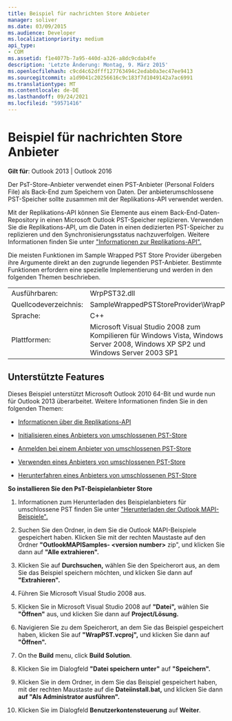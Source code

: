 ```yaml
---
title: Beispiel für nachrichten Store Anbieter
manager: soliver
ms.date: 03/09/2015
ms.audience: Developer
ms.localizationpriority: medium
api_type:
- COM
ms.assetid: f1e4077b-7a95-440d-a326-a8dc9cdab4fe
description: 'Letzte Änderung: Montag, 9. März 2015'
ms.openlocfilehash: c9cd4c62dfff127763494c2edab0a3ec47ee9413
ms.sourcegitcommit: a1d9041c20256616c9c183f7d1049142a7ac6991
ms.translationtype: MT
ms.contentlocale: de-DE
ms.lasthandoff: 09/24/2021
ms.locfileid: "59571416"
---
```

# <a name="message-store-provider-sample"></a>Beispiel für nachrichten Store Anbieter

  
  
**Gilt für**: Outlook 2013 | Outlook 2016 
  
Der PsT-Store-Anbieter verwendet einen PST-Anbieter (Personal Folders File) als Back-End zum Speichern von Daten. Der anbieterumschlossene PST-Speicher sollte zusammen mit der Replikations-API verwendet werden. 
  
Mit der Replikations-API können Sie Elemente aus einem Back-End-Daten-Repository in einen Microsoft Outlook PST-Speicher replizieren. Verwenden Sie die Replikations-API, um die Daten in einen dedizierten PST-Speicher zu replizieren und den Synchronisierungsstatus nachzuverfolgen. Weitere Informationen finden Sie unter ["Informationen zur Replikations-API".](about-the-replication-api.md)
  
Die meisten Funktionen im Sample Wrapped PST Store Provider übergeben ihre Argumente direkt an den zugrunde liegenden PST-Anbieter. Bestimmte Funktionen erfordern eine spezielle Implementierung und werden in den folgenden Themen beschrieben.
  
|||
|:-----|:-----|
|Ausführbaren:  <br/> |WrpPST32.dll  <br/> |
|Quellcodeverzeichnis:  <br/> |SampleWrappedPSTStoreProvider\WrapPST  <br/> |
|Sprache:  <br/> |C++  <br/> |
|Plattformen:  <br/> |Microsoft Visual Studio 2008 zum Kompilieren für Windows Vista, Windows Server 2008, Windows XP SP2 und Windows Server 2003 SP1  <br/> |
   
## <a name="supported-features"></a>Unterstützte Features

Dieses Beispiel unterstützt Microsoft Outlook 2010 64-Bit und wurde nun für Outlook 2013 überarbeitet. Weitere Informationen finden Sie in den folgenden Themen:
  
- [Informationen über die Replikations-API](about-the-replication-api.md)
    
- [Initialisieren eines Anbieters von umschlossenen PST-Store](initializing-a-wrapped-pst-store-provider.md)
    
- [Anmelden bei einem Anbieter von umschlossenen PST-Store](logging-on-to-a-wrapped-pst-store-provider.md)
    
- [Verwenden eines Anbieters von umschlossenen PST-Store](using-a-wrapped-pst-store-provider.md)
    
- [Herunterfahren eines Anbieters von umschlossenen PST-Store](shutting-down-a-wrapped-pst-store-provider.md)
    
 **So installieren Sie den PsT-Beispielanbieter Store**
  
1. Informationen zum Herunterladen des Beispielanbieters für umschlossene PST finden Sie unter ["Herunterladen der Outlook MAPI-Beispiele".](downloading-the-outlook-mapi-samples.md)
    
2. Suchen Sie den Ordner, in dem Sie die Outlook MAPI-Beispiele gespeichert haben. Klicken Sie mit der rechten Maustaste auf den Ordner **"OutlookMAPISamples- \<version number\>** zip", und klicken Sie dann auf **"Alle extrahieren".**
    
3. Klicken Sie auf **Durchsuchen,** wählen Sie den Speicherort aus, an dem Sie das Beispiel speichern möchten, und klicken Sie dann auf **"Extrahieren".**
    
4. Führen Sie Microsoft Visual Studio 2008 aus.
    
5. Klicken Sie in Microsoft Visual Studio 2008 auf **"Datei",** wählen Sie **"Öffnen"** aus, und klicken Sie dann auf **Project/Lösung.**
    
6. Navigieren Sie zu dem Speicherort, an dem Sie das Beispiel gespeichert haben, klicken Sie auf **"WrapPST.vcproj",** und klicken Sie dann auf **"Öffnen".**
    
7. On the **Build** menu, click **Build Solution**.
    
8. Klicken Sie im Dialogfeld **"Datei speichern unter"** auf **"Speichern".**
    
9. Klicken Sie in dem Ordner, in dem Sie das Beispiel gespeichert haben, mit der rechten Maustaste auf die **Dateiinstall.bat,** und klicken Sie dann **auf "Als Administrator ausführen".**
    
10. Klicken Sie im Dialogfeld **Benutzerkontensteuerung** auf **Weiter**.
    

